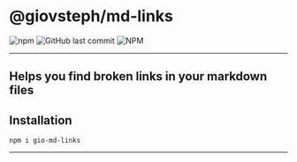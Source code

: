 # @giovsteph/md-links
![npm](https://img.shields.io/npm/v/gio-md-links)
![GitHub last commit](https://img.shields.io/github/last-commit/giovsteph/md-links) 
![NPM](https://img.shields.io/npm/l/gio-md-links)

---
Helps you find broken links in your markdown files
---

## Installation

	npm i gio-md-links

---
